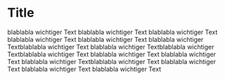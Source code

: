 # Title 
blablabla wichtiger Text blablabla wichtiger Text blablabla wichtiger Text blablabla wichtiger Text blablabla wichtiger Text blablabla wichtiger Textblablabla wichtiger Text blablabla wichtiger Textblablabla wichtiger Textblablabla wichtiger Text blablabla wichtiger Text blablabla wichtiger Text blablabla wichtiger Textblablabla wichtiger Text blablabla wichtiger Text blablabla wichtiger Text blablabla wichtiger Text
